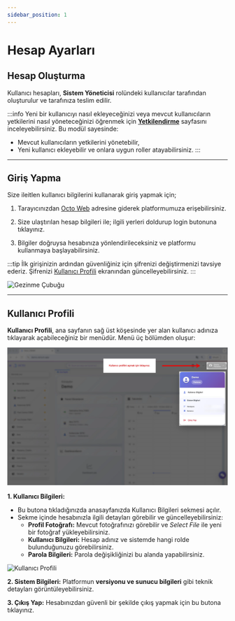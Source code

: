 ```yaml
---
sidebar_position: 1
---
```

# Hesap Ayarları

## Hesap Oluşturma

Kullanıcı hesapları, **Sistem Yöneticisi** rolündeki kullanıcılar tarafından oluşturulur ve tarafınıza teslim edilir.

:::info
Yeni bir kullanıcıyı nasıl ekleyeceğinizi veya mevcut kullanıcıların yetkilerini nasıl yöneteceğinizi öğrenmek için **[Yetkilendirme](/docs/octo-web/Yetkilendirme/index.md)** sayfasını inceleyebilirsiniz. Bu modül sayesinde:

- Mevcut kullanıcıların yetkilerini yönetebilir,
- Yeni kullanıcı ekleyebilir ve onlara uygun roller atayabilirsiniz.
:::

--- 

## Giriş Yapma

Size ileitlen kullanıcı bilgilerini kullanarak giriş yapmak için;

1. Tarayıcınızdan [Octo Web](https://demo.renium.app) adresine giderek platformumuza erişebilirsiniz.

2. Size ulaştırılan hesap bilgileri ile; ilgili yerleri doldurup login butonuna tıklayınız. 

3. Bilgiler doğruysa hesabınıza yönlendirileceksiniz ve platformu kullanmaya başlayabilirsiniz.

:::tip
İlk girişinizin ardından güvenliğiniz için şifrenizi değiştirmenizi tavsiye ederiz. Şifrenizi [Kullanıcı Profili](/docs/octo-web/Başlarken/genel_kullanım.md#kullanıcı-profili) ekranından güncelleyebilirsiniz.
:::

![Gezinme Çubuğu](./assets/login.png)

---

## Kullanıcı Profili

**Kullanıcı Profili**, ana sayfanın sağ üst köşesinde yer alan kullanıcı adınıza tıklayarak açabileceğiniz bir menüdür. Menü üç bölümden oluşur:

![Kullanıcı Profili](./assets/kullanıcı_profili.webp)

**1. Kullanıcı Bilgileri:**
- Bu butona tıkladığınızda anasayfanızda Kullanıcı Bilgileri sekmesi açılır.
- Sekme içinde hesabınızla ilgili detayları görebilir ve güncelleyebilirsiniz:
  - **Profil Fotoğrafı:** Mevcut fotoğrafınızı görebilir ve _Select File_ ile yeni bir fotoğraf yükleyebilirsiniz.
  - **Kullanıcı Bilgileri:** Hesap adınız ve sistemde hangi rolde bulunduğunuzu görebilirsiniz.
  - **Parola Bilgileri:** Parola değişikliğinizi bu alanda yapabilirsiniz.

![Kullanıcı Profili](./assets/hesapbilgileri.png)

**2. Sistem Bilgileri:** Platformun **versiyonu ve sunucu bilgileri** gibi teknik detayları görüntüleyebilirsiniz.

**3. Çıkış Yap:** Hesabınızdan güvenli bir şekilde çıkış yapmak için bu butona tıklayınız.



